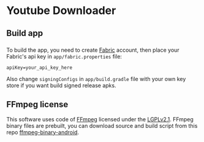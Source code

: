 # Youtube Downloader 

## Build app 

##### 
To build the app, you need to create [Fabric](https://fabric.io) account, then place your Fabric's api
key in `app/fabric.properties` file:


```
apiKey=your_api_key_here
```

Also change `signingConfigs` in `app/build.gradle` file with your own key store if you want build signed release 
apks.

## FFmpeg license
This software uses code of <a href=http://ffmpeg.org>FFmpeg</a> licensed under the <a href=http://www.gnu.org/licenses/old-licenses/lgpl-2.1.html>LGPLv2.1</a>.
FFmpeg binary files are prebuilt, you can download source and build script from this repo [ffmpeg-binary-android](https://github.com/Khang-NT/ffmpeg-binary-android).


